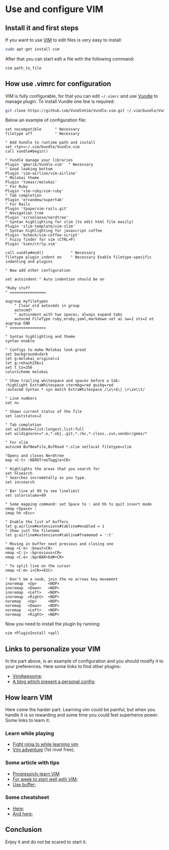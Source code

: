 # Use and configure VIM 

## Install it and first steps

If you want to use [VIM](https://www.vim.org/) to edit files is very easy to install:

```bash
sudo apt-get install vim
```

After that you can start edit a file with the following command:


```bash
vim path_to_file
```

## How use .vimrc for configuration

VIM is fully configurable, for that you can edit `~/.vimrc` and use [Vundle](https://github.com/VundleVim/Vundle.vim) to manage plugin.
To install Vundle one line is required:

```bash
git clone https://github.com/VundleVim/Vundle.vim.git ~/.vim/bundle/Vundle.vim
```


Below an example of configuration file:

```vim
set nocompatible      " Necessary
filetype off          " Necessary

" Add Vundle to runtime path and install
set rtp+=~/.vim/bundle/Vundle.vim
call vundle#begin()

" Vundle manage your libraries
Plugin 'gmarik/Vundle.vim'  " Necessary
" Good looking bottom
Plugin 'vim-airline/vim-airline'
" Molokai theme
Plugin 'tomasr/molokai'
" For Ruby
Plugin 'vim-ruby/vim-ruby'
" Tab completion
Plugin 'ervandew/supertab'
" For Rails
Plugin 'tpope/vim-rails.git'
" Navigation tree
Plugin 'scrooloose/nerdtree'
" Syntax highlighting for slim (to edit html file easily)
Plugin 'slim-template/vim-slim'
" Syntax highlighting for javascript coffee
Plugin 'kchmck/vim-coffee-script'
" Fuzzy finder for vim (CTRL+P)
Plugin 'kien/ctrlp.vim'

call vundle#end()            " Necessary
filetype plugin indent on    " Necessary Enable filetype-specific indenting and plugins

" Now add other configuration

set autoindent " Auto indention should be on

"Ruby stuff
" ================

augroup myfiletypes
    " Clear old autocmds in group
    autocmd!
    " autoindent with two spaces, always expand tabs
    autocmd FileType ruby,eruby,yaml,markdown set ai sw=2 sts=2 et
augroup END
" ================

" Syntax highlighting and theme
syntax enable

" Configs to make Molokai look great
set background=dark
let g:molokai_original=1
let g:rehash256=1
set t_Co=256
colorscheme molokai

" Show trailing whitespace and spaces before a tab:
:highlight ExtraWhitespace ctermbg=red guibg=red
:autocmd Syntax * syn match ExtraWhitespace /\s\+$\| \+\ze\\t/

" Line numbers
set nu

" Shows current status of the file
set laststatus=2

" Tab completion
set wildmode=list:longest,list:full
set wildignore+=*.o,*.obj,.git,*.rbc,*.class,.svn,vendor/gems/* 

" For slim
autocmd BufNewFile,BufRead *.slim setlocal filetype=slim

"Opens and closes Nerdtree
map <C-t> :NERDTreeToggle<CR>

" Highlights the areas that you search for
set hlsearch
" Searches incremetally as you type.
set incsearch

" Bar line at 99 to see linelimit
set colorcolumn=99

" Some mapping command: set Space to : and hh to quit insert mode
nmap <Space> :
imap hh <Esc>

" Enable the list of buffers
let g:airline#extensions#tabline#enabled = 1
" Show just the filename
let g:airline#extensions#tabline#fnamemod = ':t'

" Moving in buffer next previous and closing one
nmap <C-k> :bnext<CR>
nmap <C-j> :bprevious<CR>
nmap <C-e> :bp<BAR>bd#<CR>

" To split line on the cursor
nmap <C-m> i<CR><ESC>

" Don't be a noob, join the no arrows key movement
inoremap  <Up>     <NOP>
inoremap  <Down>   <NOP>
inoremap  <Left>   <NOP>
inoremap  <Right>  <NOP>
noremap   <Up>     <NOP>
noremap   <Down>   <NOP>
noremap   <Left>   <NOP>
noremap   <Right>  <NOP>
```

Now you need to install the plugin by running:

```bash
vim +PluginInstall +qall
```

## Links to personalize your VIM

In the part above, is an example of configuration and you should modify it to your preferences. Here some links to find other plugins:

- [VimAwesome](https://vimawesome.com/);
- [A blog which present a personal config](https://janjiss.com/walkthrough-of-my-vimrc-file-for-ruby-development/);

## How learn VIM

Here come the harder part. Learning vim could be painful, but when you handle it is so rewarding and some time you could feel superheros power.
Some links to learn it:

### Learn while playing

- [Fight ninja to while learning vim](https://www.shortcutfoo.com/app/dojos/vim)
- [Vim adventure](https://vim-adventures.com/) (1st nivel free);

### Some article with tips

- [Progressivly learn VIM](http://yannesposito.com/Scratch/en/blog/Learn-Vim-Progressively/)
- [For week to start well with VIM](https://medium.com/actualize-network/how-to-learn-vim-a-four-week-plan-cd8b376a9b85);
- [Use buffer](https://joshldavis.com/2014/04/05/vim-tab-madness-buffers-vs-tabs/);

### Some cheatsheet

- [Here](https://devhints.io/vim);
- [And here](http://vim.wikia.com/wiki/Best_Vim_Tips);


## Conclusion

Enjoy it and do not be scared to start it.
